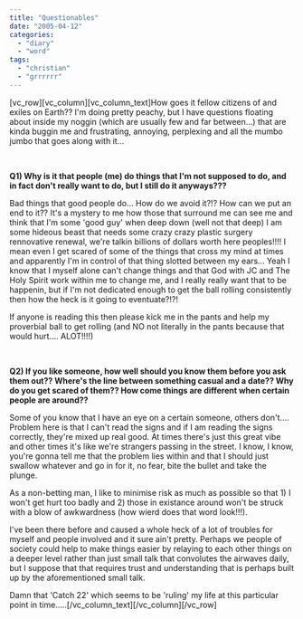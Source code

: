 ```yaml
---
title: "Questionables"
date: "2005-04-12"
categories: 
  - "diary"
  - "word"
tags: 
  - "christian"
  - "grrrrrr"
---
```


\[vc\_row\]\[vc\_column\]\[vc\_column\_text\]How goes it fellow citizens of and exiles on Earth?? I'm doing pretty peachy, but I have questions floating about inside my noggin (which are usually few and far between...) that are kinda buggin me and frustrating, annoying, perplexing and all the mumbo jumbo that goes along with it...

 

**Q1) Why is it that people (me) do things that I'm not supposed to do, and in fact don't really want to do, but I still do it anyways???**

Bad things that good people do... How do we avoid it?!? How can we put an end to it?? It's a mystery to me how those that surround me can see me and think that I'm some 'good guy' when deep down (well not that deep) I am some hideous beast that needs some crazy crazy plastic surgery rennovative renewal, we're talkin billions of dollars worth here peoples!!!! I mean even I get scared of some of the things that cross my mind at times and apparently I'm in control of that thing slotted between my ears... Yeah I know that I myself alone can't change things and that God with JC and The Holy Spirit work within me to change me, and I really really want that to be happenin, but if I'm not dedicated enough to get the ball rolling consistently then how the heck is it going to eventuate?!?!

If anyone is reading this then please kick me in the pants and help my proverbial ball to get rolling (and NO not literally in the pants because that would hurt.... ALOT!!!!)

 

**Q2) If you like someone, how well should you know them before you ask them out?? Where's the line between something casual and a date?? Why do you get scared of them?? How come things are different when certain people are around??**

Some of you know that I have an eye on a certain someone, others don't.... Problem here is that I can't read the signs and if I am reading the signs correctly, they're mixed up real good. At times there's just this great vibe and other times it's like we're strangers passing in the street. I know, I know, you're gonna tell me that the problem lies within and that I should just swallow whatever and go in for it, no fear, bite the bullet and take the plunge.

As a non-betting man, I like to minimise risk as much as possible so that 1) I won't get hurt too badly and 2) those in existance around won't be struck with a blow of awkwardness (how wierd does that word look!!!).

I've been there before and caused a whole heck of a lot of troubles for myself and people involved and it sure ain't pretty. Perhaps we people of society could help to make things easier by relaying to each other things on a deeper level rather than just small talk that convolutes the airwaves daily, but I suppose that that requires trust and understanding that is perhaps built up by the aforementioned small talk.

Damn that 'Catch 22' which seems to be 'ruling' my life at this particular point in time.....\[/vc\_column\_text\]\[/vc\_column\]\[/vc\_row\]
